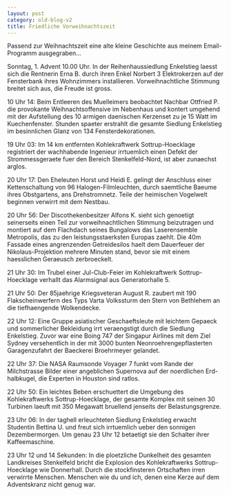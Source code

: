 ```yaml
---
layout: post
category: old-blog-v2
title: Friedliche Vorweihnachtszeit
---
```


Passend zur Weihnachtszeit eine alte kleine Geschichte aus meinem Email-Programm ausgegraben...

Sonntag, 1. Advent 10.00 Uhr. In der Reihenhaussiedlung Enkelstieg laesst sich die Rentnerin Erna B. durch ihren Enkel Norbert 3 Elektrokerzen auf der Fensterbank ihres Wohnzimmers installieren. Vorweihnachtliche Stimmung breitet sich aus, die Freude ist gross.

10 Uhr 14: Beim Entleeren des Muelleimers beobachtet Nachbar Ottfried P. die provokante Weihnachtsoffensive im Nebenhaus und kontert umgehend mit der Aufstellung des 10 armigen daenischen Kerzenset zu je 15 Watt im Kuechenfenster. Stunden spaeter erstrahlt die gesamte Siedlung Enkelstieg im besinnlichen Glanz von 134 Fensterdekorationen.

19 Uhr 03: Im 14 km entfernten Kohlekraftwerk Sottrup-Hoecklage registriert der wachhabende Ingenieur irrtuemlich einen Defekt der Strommessgeraete fuer den Bereich Stenkelfeld-Nord, ist aber zunaechst arglos.

20 Uhr 17: Den Eheleuten Horst und Heidi E. gelingt der Anschluss einer Kettenschaltung von 96 Halogen-Filmleuchten, durch saemtliche Baeume ihres Obstgartens, ans Drehstromnetz. Teile der heimischen Vogelwelt beginnen verwirrt mit dem Nestbau.

20 Uhr 56: Der Discothekenbesitzer Alfons K. sieht sich genoetigt seinerseits einen Teil zur vorweihnachtlichen Stimmung beizutragen und montiert auf dem Flachdach seines Bungalows das Laserensemble Metropolis, das zu den leistungsstaerksten Europas zaehlt. Die 40m Fassade eines angrenzenden Getreidesilos haelt dem Dauerfeuer der Nikolaus-Projektion mehrere Minuten stand, bevor sie mit einem haesslichen Geraeusch zerbroeckelt.

21 Uhr 30: Im Trubel einer Jul-Club-Feier im Kohlekraftwerk Sottrup-Hoecklage verhallt das Alarmsignal aus Generatorhalle 5.

21 Uhr 50: Der 85jaehrige Kriegsveteran August R. zaubert mit 190 Flakscheinwerfern des Typs Varta Volkssturm den Stern von Bethlehem an die tiefhaengende Wolkendecke.

22 Uhr 12: Eine Gruppe asiatischer Geschaeftsleute mit leichtem Gepaeck und sommerlicher Bekleidung irrt veraengstigt durch die Siedlung Enkelstieg. Zuvor war eine Boing 747 der Singapur Airlines mit dem Ziel Sydney versehentlich in der mit 3000 bunten Neonroehrengepflasterten Garagenzufahrt der Baeckerei Broehrmeyer gelandet.

22 Uhr 37: Die NASA Raumsonde Voyager 7 funkt vom Rande der Milchstrasse Bilder einer angeblichen Supernova auf der noerdlichen Erd-halbkugel, die Experten in Houston sind ratlos.

22 Uhr 50: Ein leichtes Beben erschuettert die Umgebung des Kohlekraftwerks Sottrup-Hoecklage, der gesamte Komplex mit seinen 30 Turbinen laeuft mit 350 Megawatt bruellend jenseits der Belastungsgrenze.

23 Uhr 06: In der taghell erleuchteten Siedlung Enkelstieg erwacht Studentin Bettina U. und freut sich irrtuemlich ueber den sonnigen Dezembermorgen. Um genau 23 Uhr 12 betaetigt sie den Schalter ihrer Kaffeemaschine.

23 Uhr 12 und 14 Sekunden: In die ploetzliche Dunkelheit des gesamten Landkreises Stenkelfeld bricht die Explosion des Kohlekraftwerks Sottrup-Hoecklage wie Donnerhall. Durch die stockfinsteren Ortschaften irren verwirrte Menschen. Menschen wie du und ich, denen eine Kerze auf dem Adventskranz nicht genug war.
